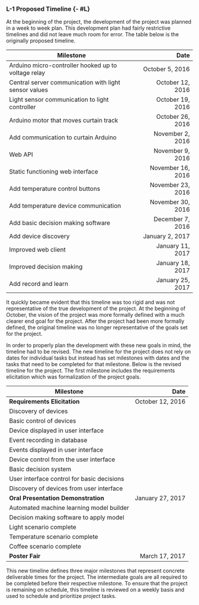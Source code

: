 ### L-1 Proposed Timeline {- #L}

At the beginning of the project, the development of the project was planned in a week to week
plan. This development plan had fairly restrictive timelines and did not leave much room for
error. The table below is the originally proposed timeline.

| Milestone                                             | Date               |
| ----------------------------------------------------  | -----------------: |
| Arduino micro-controller hooked up to voltage relay   | October 5, 2016    |
| Central server communication with light sensor values | October 12, 2016   |
| Light sensor communication to light controller        | October 19, 2016   |
| Arduino motor that moves curtain track                | October 26, 2016   |
| Add communication to curtain Arduino                  | November 2, 2016   |
| Web API                                               | November 9, 2016   |
| Static functioning web interface                      | November 16, 2016  |
| Add temperature control buttons                       | November 23, 2016  |
| Add temperature device communication                  | November 30, 2016  |
| Add basic decision making software                    | December 7, 2016   |
| Add device discovery                                  | January 2, 2017    |
| Improved web client                                   | January 11, 2017   |
| Improved decision making                              | January 18, 2017   |
| Add record and learn                                  | January 25, 2017   |

It quickly became evident that this timeline was too rigid and was not representative of
the true development of the project. At the beginning of October, the vision of the project
was more formally defined with a much clearer end goal for the project. After the project
had been more formally defined, the original timeline was no longer representative of the goals
set for the project.

In order to properly plan the development with these new goals in mind, the timeline had to be
revised. The new timeline for the project does not rely on dates for individual tasks but instead
has set milestones with dates and the tasks that need to be completed for that milestone. Below
is the revised timeline for the project. The first milestone includes the requirements elicitation
which was formalization of the project goals.

| Milestone                                  | Date              |
| -------------------------------            | ----------------: |
| **Requirements Elicitation**               | October 12, 2016  |
| Discovery of devices                       |                   |
| Basic control of devices                   |                   |
| Device displayed in user interface         |                   |
| Event recording in database                |                   |
| Events displayed in user interface         |                   |
| Device control from the user interface     |                   |
| Basic decision system                      |                   |
| User interface control for basic decisions |                   |
| Discovery of devices from user interface   |                   |
| **Oral Presentation Demonstration**        | January 27, 2017  |
| Automated machine learning model builder   |                   |
| Decision making software to apply model    |                   |
| Light scenario complete                    |                   |
| Temperature scenario complete              |                   |
| Coffee scenario complete                   |                   |
| **Poster Fair**                            | March 17, 2017    |

This new timeline defines three major milestones that represent concrete deliverable times for the
project. The intermediate goals are all required to be completed before their respective milestone.
To ensure that the project is remaining on schedule, this timeline is reviewed on a weekly basis
and used to schedule and prioritize project tasks.





